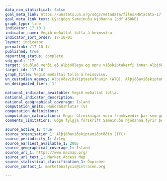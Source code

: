 ```yaml
---
data_non_statistical: false
goal_meta_link: https://unstats.un.org/sdgs/metadata/files/Metadata-17-10-01.pdf
goal_meta_link_text: Lýsigögn Sameinuðu Þjóðanna (pdf 468kB)
graph_type: line
indicator: 17.10.1
indicator_name: Vegið meðaltal tolla á heimsvísu.
indicator_sort_order: 17-10-01
layout: indicator
permalink: /17-10-1/
published: true
reporting_status: complete
sdg_goal: '17'
target: Stuðlað verði að alþjóðlegu og opnu viðskiptakerfi innan Alþjóðaviðskiptastofnunarinnar, sem byggist á réttlátu og marghliða regluverki með jafnræði að leiðarljósi, þar sem meðal annars verði stefnt að því að ljúka Doha-viðræðunum. 
target_id: '17.10'
graph_title: Vegið meðaltal tolla á heimsvísu.
un_custodian_agency: Alþjóðaviðskiptastofnunin (WTO), Alþjóðaviðskiptamiðstöðin (ITC), Ráðstefna Sameinuðu Þjóðanna um viðskipti og þróun (UNCTAD)
un_designated_tier: '1'

national_indicator_available: Vegið meðaltal tolla.
national_indicator_description: 
national_geographical_coverage: Ísland
computation_units: Hundraðshlutar (%)
computation_definitions: 
computation_calculations: Engir útreiknigar voru framkvæmdir þar sem gögn lágu þegar fyrir.
comments_limitations: Gögn fylgja forskrift Sameinuðu Þjóðanna fyrir þennan mælikvarða. Þessi mælikvarði var fundinn í samstarfi við sérfræðinga í málefninu.

source_active_1: true
source_organisation_1: Alþjóðaviðskiptamiðstöðin (ITC)
source_periodicity_1: Árleg
source_earliest_available_1: 2005
source_geographical_coverage_1: Ísland
source_url_1: https://www.macmap.org/
source_url_text_1: Market Access Map
source_statistical_classification_1: Óopinber
source_contact_1: marketanalysis@intracen.org

---
```

